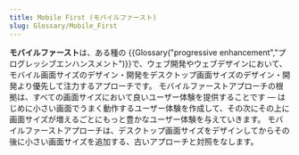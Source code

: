 ```yaml
---
title: Mobile First (モバイルファースト)
slug: Glossary/Mobile_First
---
```

**モバイルファースト**は、ある種の {{Glossary("progressive enhancement","プログレッシブエンハンスメント")}}で、ウェブ開発やウェブデザインにおいて、モバイル画面サイズのデザイン・開発をデスクトップ画面サイズのデザイン・開発より優先して注力するアプローチです。 モバイルファーストアプローチの根拠は、すべての画面サイズにおいて良いユーザー体験を提供することです — はじめに小さい画面でうまく動作するユーザー体験を作成して、その次にその上に画面サイズが増えるごとにもっと豊かなユーザー体験を与えていきます。 モバイルファーストアプローチは、デスクトップ画面サイズをデザインしてからその後に小さい画面サイズを追加する、古いアプローチと対照をなします。
